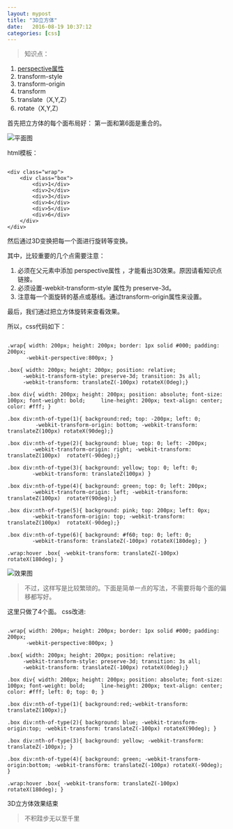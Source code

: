```yaml
---
layout: mypost
title: "3D立方体"
date:   2016-08-19 10:37:12
categories: [css]
---
```


> 知识点：
1.  [perspective属性](http://www.w3cplus.com/css3/transform-basic-property.html)
2.  transform-style
3.  transform-origin
4.  transform
5.  translate（X,Y,Z）
6.  rotate（X,Y,Z）


首先把立方体的每个面布局好：
第一面和第6面是重合的。

![平面图](http://upload-images.jianshu.io/upload_images/2376873-d89d641ff93212eb.png?imageMogr2/auto-orient/strip%7CimageView2/2/w/1240)


html模板：

```

<div class="wrap">
	<div class="box">
		<div>1</div>
		<div>2</div>
		<div>3</div>
		<div>4</div>
		<div>5</div>
		<div>6</div>
	</div>
</div>

```

然后通过3D变换把每一个面进行旋转等变换。

其中，比较重要的几个点需要注意：
1.  必须在父元素中添加 perspective属性 ，才能看出3D效果。原因请看知识点链接。
2.  必须设置-webkit-transform-style 属性为 preserve-3d。
3.  注意每一个面旋转的基点或基线。通过transform-origin属性来设置。

最后，我们通过把立方体旋转来查看效果。

所以，css代码如下：

```

.wrap{ width: 200px; height: 200px; border: 1px solid #000; padding: 200px;
	  -webkit-perspective:800px; }

.box{ width: 200px; height: 200px; position: relative;
	 -webkit-transform-style: preserve-3d; transition: 3s all;
	 -webkit-transform: translateZ(-100px) rotateX(0deg);}

.box div{ width: 200px; height: 200px; position: absolute; font-size: 100px; font-weight: bold; 	line-height: 200px; text-align: center; color: #fff; }

.box div:nth-of-type(1){ background:red; top: -200px; left: 0;
		 -webkit-transform-origin: bottom; -webkit-transform: translateZ(100px) rotateX(90deg);}

.box div:nth-of-type(2){ background: blue; top: 0; left: -200px;
		-webkit-transform-origin: right; -webkit-transform: translateZ(100px)  rotateY(-90deg);}

.box div:nth-of-type(3){ background: yellow; top: 0; left: 0;
		-webkit-transform: translateZ(100px) }

.box div:nth-of-type(4){ background: green; top: 0; left: 200px;
		-webkit-transform-origin: left; -webkit-transform: translateZ(100px)  rotateY(90deg);}

.box div:nth-of-type(5){ background: pink; top: 200px; left: 0px;
		-webkit-transform-origin: top; -webkit-transform: translateZ(100px)  rotateX(-90deg);}

.box div:nth-of-type(6){ background: #f60; top: 0; left: 0;
		-webkit-transform: translateZ(-100px) rotateX(180deg); }

.wrap:hover .box{ -webkit-transform: translateZ(-100px) rotateX(180deg); }
```


![效果图](http://upload-images.jianshu.io/upload_images/2376873-d05e075506a5b511.gif?imageMogr2/auto-orient/strip)

> 不过，这样写是比较繁琐的。下面是简单一点的写法，不需要将每个面的偏移都写好。

这里只做了4个面。
css改进:


```

.wrap{ width: 200px; height: 200px; border: 1px solid #000; padding: 200px;
	  -webkit-perspective:800px; }

.box{ width: 200px; height: 200px; position: relative;
	 -webkit-transform-style: preserve-3d; transition: 3s all;
	 -webkit-transform: translateZ(-100px) rotateX(0deg);}

.box div{ width: 200px; height: 200px; position: absolute; font-size: 100px; font-weight: bold; 	line-height: 200px; text-align: center; color: #fff; left: 0; top: 0; }

.box div:nth-of-type(1){ background:red;-webkit-transform: translateZ(100px);}

.box div:nth-of-type(2){ background: blue; -webkit-transform-origin:top; -webkit-transform: translateZ(-100px) rotateX(90deg); }

.box div:nth-of-type(3){ background: yellow; -webkit-transform: translateZ(-100px); }

.box div:nth-of-type(4){ background: green; -webkit-transform-origin:bottom; -webkit-transform: translateZ(-100px) rotateX(-90deg); }

.wrap:hover .box{ -webkit-transform: translateZ(-100px) rotateX(180deg); }
```

3D立方体效果结束


> 不积跬步无以至千里
